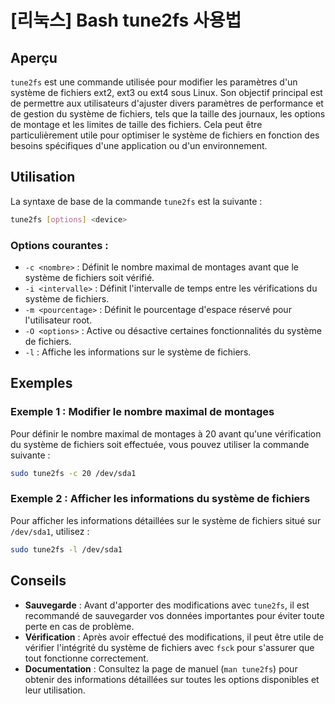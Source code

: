 # [리눅스] Bash tune2fs 사용법

## Aperçu
`tune2fs` est une commande utilisée pour modifier les paramètres d'un système de fichiers ext2, ext3 ou ext4 sous Linux. Son objectif principal est de permettre aux utilisateurs d'ajuster divers paramètres de performance et de gestion du système de fichiers, tels que la taille des journaux, les options de montage et les limites de taille des fichiers. Cela peut être particulièrement utile pour optimiser le système de fichiers en fonction des besoins spécifiques d'une application ou d'un environnement.

## Utilisation
La syntaxe de base de la commande `tune2fs` est la suivante :

```bash
tune2fs [options] <device>
```

### Options courantes :
- `-c <nombre>` : Définit le nombre maximal de montages avant que le système de fichiers soit vérifié.
- `-i <intervalle>` : Définit l'intervalle de temps entre les vérifications du système de fichiers.
- `-m <pourcentage>` : Définit le pourcentage d'espace réservé pour l'utilisateur root.
- `-O <options>` : Active ou désactive certaines fonctionnalités du système de fichiers.
- `-l` : Affiche les informations sur le système de fichiers.

## Exemples
### Exemple 1 : Modifier le nombre maximal de montages
Pour définir le nombre maximal de montages à 20 avant qu'une vérification du système de fichiers soit effectuée, vous pouvez utiliser la commande suivante :

```bash
sudo tune2fs -c 20 /dev/sda1
```

### Exemple 2 : Afficher les informations du système de fichiers
Pour afficher les informations détaillées sur le système de fichiers situé sur `/dev/sda1`, utilisez :

```bash
sudo tune2fs -l /dev/sda1
```

## Conseils
- **Sauvegarde** : Avant d'apporter des modifications avec `tune2fs`, il est recommandé de sauvegarder vos données importantes pour éviter toute perte en cas de problème.
- **Vérification** : Après avoir effectué des modifications, il peut être utile de vérifier l'intégrité du système de fichiers avec `fsck` pour s'assurer que tout fonctionne correctement.
- **Documentation** : Consultez la page de manuel (`man tune2fs`) pour obtenir des informations détaillées sur toutes les options disponibles et leur utilisation.